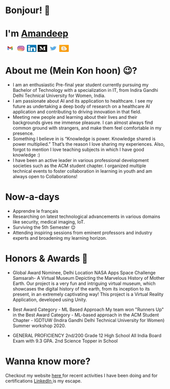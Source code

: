 



# Bonjour! :wave:
# I'm <a href="http://website-amandeep.000webhostapp.com/" > Amandeep </a>

<a href="https://mail.google.com/mail/u/0/?tab=wm#inbox" rel="some text">![This](https://github.com/amandeep25/README.md/blob/main/Gmail-logo%20(1)%20(1).jpg)</a>
<a href="https://www.instagram.com/aman.ka__ur/" rel="some text">![This](https://github.com/amandeep25/README.md/blob/main/insta%20(1).jpg)</a>
<a href="https://www.linkedin.com/in/amandeep-kaur-81b677183/" rel="some text">![This](https://github.com/amandeep25/README.md/blob/main/linkedin%20(1).jpg)</a>
<a href="https://amandeep25900.medium.com/" rel="some text">![This](https://github.com/amandeep25/README.md/blob/main/medium%20(1).jpg)</a>
<a href="https://twitter.com/Amandee15945654" rel="some text">![This](https://github.com/amandeep25/README.md/blob/main/twitter%20(2).jpg)</a>
<a href="https://www.blogger.com/blog/posts/1956956158408443520" rel="some text">![This](https://github.com/amandeep25/README.md/blob/main/blogspot%20(1).jpg)</a>


# About me (Mein Kon hoon) :wink:? 

- I am an enthusiastic Pre-final year student currently pursuing my Bachelor of Technology with a specialization in IT, from Indira Gandhi Delhi Technical University for Women, India.
- I am passionate about AI and its application to healthcare. I see my future as undertaking a deep body of research on a healthcare AI application and contributing to driving innovation in that field.
- Meeting new people and learning about their lives and their backgrounds gives me immense pleasure. I can almost always find common ground with strangers, and make them feel comfortable in my presence.
- Something I believe in is “Knowledge is power. Knowledge shared is power multiplied.”
That’s the reason I love sharing my experiences. Also, forgot to mention I love teaching subjects in which I have good knowledge :)
- I have been an active leader in various professional development societies such as the ACM student chapter. I organized multiple technical events to foster collaboration in learning in youth and am always open to Collaborations!



# Now-a-days 
- Apprendre le français
- Researching on latest technological advancements in various domains like security, medical imaging, IoT.
- Surviving the 5th Semester :relieved:
- Attending inspiring sessions from eminent professors and industry experts and broadening my learning horizon.


# Honors & Awards 🏅
- Global Award Nominee, Delhi Location 
NASA Apps Space Challenge
Samsarah- A Virtual Museum Depicting the Marvelous History of Mother Earth.
Our project is a very fun and intriguing virtual museum, which showcases the digital history of the earth, from its inception to its present, in an extremely captivating way! This project is a Virtual Reality Application, developed using Unity.

- Best Award Category - ML Based Approach
My team won "Runners Up" in the Best Award Category - ML-based approach in the ACM Student Chapter - IGDTUW (Indira Gandhi Delhi Technical University for Women) Summer workshop 2020.

- GENERAL PROFICIENCY
2nd/200 Grade 12 High School All India Board Exam with 9.3 GPA.
2nd Science Topper in School


# Wanna know more? 
Checkout my website <a href = "http://website-amandeep.000webhostapp.com/"> here </a> for recent activities I have been doing and for certifications <a href = "https://www.linkedin.com/in/amandeep-kaur-81b677183/"> LinkedIn </a> is my escape.
